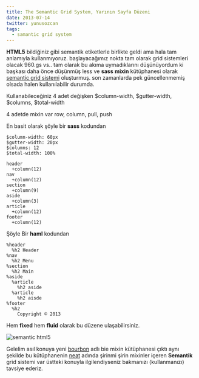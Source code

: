 ```yaml
---
title: The Semantic Grid System, Yarının Sayfa Düzeni
date: 2013-07-14
twitter: yunusozcan
tags:
  - samantic grid system
---
```


**HTML5** bildiğiniz gibi semantik etiketlerle birlikte geldi ama hala tam anlamıyla kullanmıyoruz. başlayacağımız nokta tam olarak grid sistemleri olacak 960.gs vs.. tam olarak bu akıma uymadıklarını düşünüyordum ki başkası daha önce düşünmüş less ve **sass** **mixin** kütüphanesi olarak [semantic grid sistemi][1] oluşturmuş. son zamanlarda pek güncellenmemiş olsada halen kullanılabilir durumda.

Kullanabileceğiniz 4 adet değişken $column-width, $gutter-width, $columns, $total-width

4 adetde mixin var row, column, pull, push

En basit olarak şöyle bir **sass** kodundan

    $column-width: 60px
    $gutter-width: 20px
    $columns: 12
    $total-width: 100%

    header
      +column(12)
    nav
      +column(12)
    section
      +column(9)
    aside
      +column(3)
    article
      +column(12)
    footer
      +column(12)


Şöyle Bir **haml** kodundan

    %header
      %h2 Header
    %nav
      %h2 Menu
    %section
      %h2 Main
    %aside
      %article
        %h2 aside
      %article
        %h2 aisde
    %footer
      %h2
        Copyright © 2013


Hem **fixed** hem **fluid** olarak bu düzene ulaşabilirsiniz.

![semantic html5][2]

Gelelim asıl konuya yeni [bourbon][3] adlı bie mixin kütüphanesi çıktı aynı şekilde bu kütüphanenin [neat][4] adında şirinmi şirin mixinler içeren **Semantik** grid sistemi var üstteki konuyla ilgilendiyseniz bakmanızı (kullanmanızı) tavsiye ederiz.

 [1]: http://semantic.gs/
 [2]: http://www.lab2023.com/wp-content/uploads/2013/07/html5-semantic.jpg
 [3]: http://bourbon.io/
 [4]: http://neat.bourbon.io/
